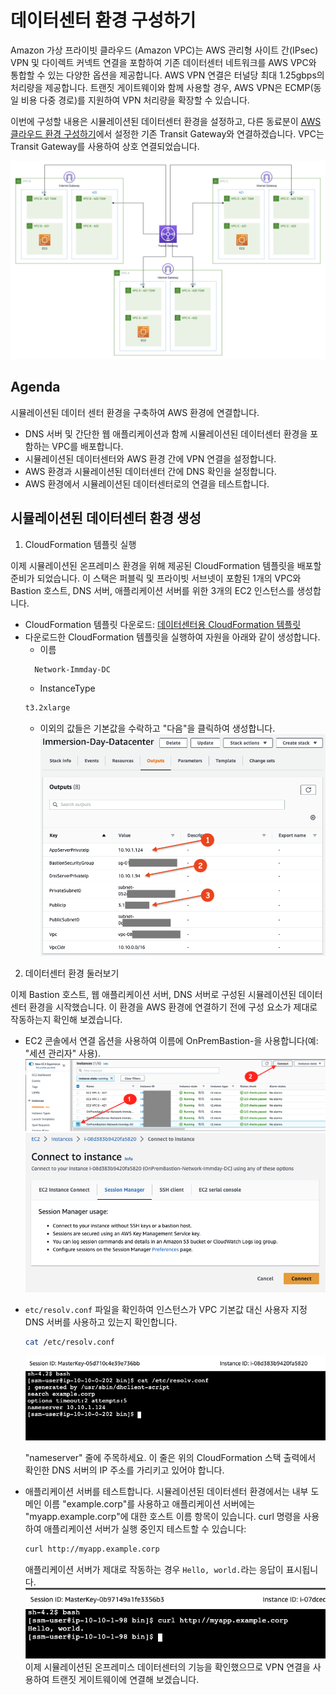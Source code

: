 # 데이터센터 환경 구성하기

Amazon 가상 프라이빗 클라우드 (Amazon VPC)는 AWS 관리형 사이트 간(IPsec) VPN 및 다이렉트 커넥트 연결을 포함하여 기존 데이터센터 네트워크를 AWS VPC와 통합할 수 있는 다양한 옵션을 제공합니다. AWS VPN 연결은 터널당 최대 1.25gbps의 처리량을 제공합니다. 트랜짓 게이트웨이와 함께 사용할 경우, AWS VPN은 ECMP(동일 비용 다중 경로)를 지원하여 VPN 처리량을 확장할 수 있습니다.

이번에 구성할 내용은 시뮬레이션된 데이터센터 환경을 설정하고, 다른 동료분이 [AWS 클라우드 환경 구성하기](./aws-cloud-setup.md)에서 설정한 기존 Transit Gateway와 연결하겠습니다. VPC는 Transit Gateway를 사용하여 상호 연결되었습니다.

![AWS 멀티 VPC 환경](./assets/aws-cloud-transit-gateway.png)

## Agenda

시뮬레이션된 데이터 센터 환경을 구축하여 AWS 환경에 연결합니다.<br>
- DNS 서버 및 간단한 웹 애플리케이션과 함께 시뮬레이션된 데이터센터 환경을 포함하는 VPC를 배포합니다.
- 시뮬레이션된 데이터센터와 AWS 환경 간에 VPN 연결을 설정합니다.
- AWS 환경과 시뮬레이션된 데이터센터 간에 DNS 확인을 설정합니다.
- AWS 환경에서 시뮬레이션된 데이터센터로의 연결을 테스트합니다.

## 시뮬레이션된 데이터센터 환경 생성

1. CloudFormation 템플릿 실행

이제 시뮬레이션된 온프레미스 환경을 위해 제공된 CloudFormation 템플릿을 배포할 준비가 되었습니다. 이 스택은 퍼블릭 및 프라이빗 서브넷이 포함된 1개의 VPC와 Bastion 호스트, DNS 서버, 애플리케이션 서버를 위한 3개의 EC2 인스턴스를 생성합니다.

* CloudFormation 템플릿 다운로드: [데이터센터용 CloudFormation 템플릿](../templates/Basic-Lab2-On-prem-simulator.yaml)
* 다운로드한 CloudFormation 템플릿을 실행하여 자원을 아래와 같이 생성합니다.
  - 이름
  ```bash
    Network-Immday-DC
  ```
  - InstanceType
  ```bash
  t3.2xlarge
  ```
  - 이외의 값들은 기본값을 수락하고 "다음"을 클릭하여 생성합니다.<br>
![DC CloudFormation Values](./assets/dc-cloudformation-values.png)

2. 데이터센터 환경 둘러보기<br>

이제 Bastion 호스트, 웹 애플리케이션 서버, DNS 서버로 구성된 시뮬레이션된 데이터센터 환경을 시작했습니다. 이 환경을 AWS 환경에 연결하기 전에 구성 요소가 제대로 작동하는지 확인해 보겠습니다.<br>

- EC2 콘솔에서 연결 옵션을 사용하여 이름에 OnPremBastion-을 사용합니다(예: "세션 관리자" 사용).
![Bastion Host 접속](./assets/EC2-Connect.png)<br>
![Bastion Host 접속](./assets/connect-with-ssm.png)<br>

- ```etc/resolv.conf``` 파일을 확인하여 인스턴스가 VPC 기본값 대신 사용자 지정 DNS 서버를 사용하고 있는지 확인합니다.
  ```bash
  cat /etc/resolv.conf 
  ```
  ![resolv.conf 파일](./assets/bastion-cat-revolv-conf.png)

  "nameserver" 줄에 주목하세요. 이 줄은 위의 CloudFormation 스택 출력에서 확인한 DNS 서버의 IP 주소를 가리키고 있어야 합니다.<br>

- 애플리케이션 서버를 테스트합니다. 시뮬레이션된 데이터센터 환경에서는 내부 도메인 이름 "example.corp"를 사용하고 애플리케이션 서버에는 "myapp.example.corp"에 대한 호스트 이름 항목이 있습니다. curl 명령을 사용하여 애플리케이션 서버가 실행 중인지 테스트할 수 있습니다:
  ```bash
  curl http://myapp.example.corp
  ```
  애플리케이션 서버가 제대로 작동하는 경우 ```Hello, world.```라는 응답이 표시됩니다.<br>
  ![Testing Application Server](./assets/testing-application-server.png)<br>
  이제 시뮬레이션된 온프레미스 데이터센터의 기능을 확인했으므로 VPN 연결을 사용하여 트랜짓 게이트웨이에 연결해 보겠습니다.

